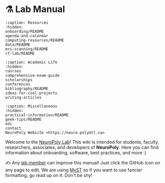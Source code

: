 # <span>⚗️</span> Lab Manual

```{toctree}
:caption: Resources
:hidden:
onboarding/README
agenda-and-calendar
computing-resources/README
data/README
mri-scanning/README
rf-lab/README
```

```{toctree}
:caption: Academic Life
:hidden:
courses
comprehensive-exam-guide
scholarships
conferences
bibliography/README
ideas-for-cool-projects
writing-articles
```

```{toctree}
:caption: Miscellaneous
:hidden:
practical-information/README
geek-tips/README
edi
contact
NeuroPoly Website <https://neuro.polymtl.ca>
```

Welcome to the [NeuroPoly Lab](https://www.neuro.polymtl.ca/)! This wiki is intended for students, faculty, researchers, associates, and developers of **NeuroPoly**. Here you can find information about onboarding, software, best practices, and more :\)

✍️ Any [lab member](https://github.com/orgs/neuropoly/people) can improve this manual! Just click the GitHub icon on any page to edit. We are using [MyST](https://myst-parser.readthedocs.io/) so if you want to use fancier formatting, go read up on it. Don't be shy!

